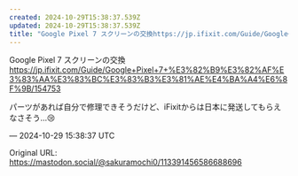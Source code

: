 ```yaml
---
created: 2024-10-29T15:38:37.539Z
updated: 2024-10-29T15:38:37.539Z
title: "Google Pixel 7 スクリーンの交換https://jp.ifixit.com/Guide/Google+Pixel+7+%E3%82%B9%E3%8[...]"
---
```


<p>Google Pixel 7 スクリーンの交換<br /><a href="https://jp.ifixit.com/Guide/Google+Pixel+7+%E3%82%B9%E3%82%AF%E3%83%AA%E3%83%BC%E3%83%B3%E3%81%AE%E4%BA%A4%E6%8F%9B/154753" target="_blank" rel="nofollow noopener noreferrer" translate="no"><span class="invisible">https://</span><span class="ellipsis">jp.ifixit.com/Guide/Google+Pix</span><span class="invisible">el+7+%E3%82%B9%E3%82%AF%E3%83%AA%E3%83%BC%E3%83%B3%E3%81%AE%E4%BA%A4%E6%8F%9B/154753</span></a></p><p>パーツがあれば自分で修理できそうだけど、iFixitからは日本に発送してもらえなさそう…😢</p>

&mdash; 2024-10-29 15:38:37 UTC

Original URL: https://mastodon.social/@sakuramochi0/113391456586688696
